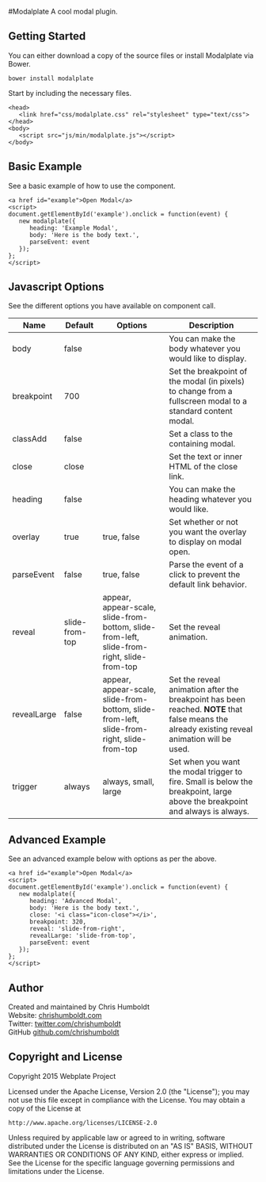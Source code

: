 #Modalplate
A cool modal plugin.

## Getting Started
You can either download a copy of the source files or install Modalplate via Bower.

```
bower install modalplate
```

Start by including the necessary files.

```
<head>
   <link href="css/modalplate.css" rel="stylesheet" type="text/css">
</head>
<body>
   <script src="js/min/modalplate.js"></script>
</body>
```

## Basic Example
See a basic example of how to use the component.

```
<a href id="example">Open Modal</a>
<script>
document.getElementById('example').onclick = function(event) {
   new modalplate({
      heading: 'Example Modal',
      body: 'Here is the body text.',
      parseEvent: event
   });
};
</script>
```

## Javascript Options
See the different options you have available on component call.

Name | Default | Options | Description
---- | ---- | ---- | ----
body | false | | You can make the body whatever you would like to display.
breakpoint | 700 | | Set the breakpoint of the modal (in pixels) to change from a fullscreen modal to a standard content modal.
classAdd | false | | Set a class to the containing modal.
close | close | | Set the text or inner HTML of the close link.
heading | false | | You can make the heading whatever you would like.
overlay | true | true, false | Set whether or not you want the overlay to display on modal open.
parseEvent | false | true, false | Parse the event of a click to prevent the default link behavior.
reveal | slide-from-top | appear, appear-scale, slide-from-bottom, slide-from-left, slide-from-right, slide-from-top | Set the reveal animation.
revealLarge | false | appear, appear-scale, slide-from-bottom, slide-from-left, slide-from-right, slide-from-top | Set the reveal animation after the breakpoint has been reached. **NOTE** that false means the already existing reveal animation will be used.
trigger | always | always, small, large | Set when you want the modal trigger to fire. Small is below the breakpoint, large above the breakpoint and always is always.

## Advanced Example
See an advanced example below with options as per the above.

```
<a href id="example">Open Modal</a>
<script>
document.getElementById('example').onclick = function(event) {
   new modalplate({
      heading: 'Advanced Modal',
      body: 'Here is the body text.',
      close: '<i class="icon-close"></i>',
      breakpoint: 320,
      reveal: 'slide-from-right',
      revealLarge: 'slide-from-top',
      parseEvent: event
   });
};
</script>
```

## Author
Created and maintained by Chris Humboldt<br>
Website: <a href="http://chrishumboldt.com/">chrishumboldt.com</a><br>
Twitter: <a href="https://twitter.com/chrishumboldt">twitter.com/chrishumboldt</a><br>
GitHub <a href="https://github.com/chrishumboldt">github.com/chrishumboldt</a><br>

## Copyright and License
Copyright 2015 Webplate Project

Licensed under the Apache License, Version 2.0 (the "License");
you may not use this file except in compliance with the License.
You may obtain a copy of the License at

    http://www.apache.org/licenses/LICENSE-2.0

Unless required by applicable law or agreed to in writing, software
distributed under the License is distributed on an "AS IS" BASIS,
WITHOUT WARRANTIES OR CONDITIONS OF ANY KIND, either express or implied.
See the License for the specific language governing permissions and
limitations under the License.
